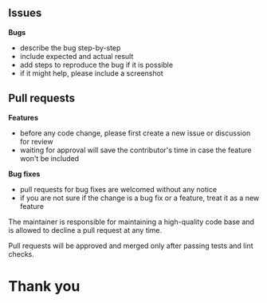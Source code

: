 ## Issues

**Bugs**
- describe the bug step-by-step
- include expected and actual result
- add steps to reproduce the bug if it is possible
- if it might help, please include a screenshot

## Pull requests

**Features**
- before any code change, please first create a new issue or discussion for review
- waiting for approval will save the contributor's time in case the feature won't be included

**Bug fixes**
- pull requests for bug fixes are welcomed without any notice
- if you are not sure if the change is a bug fix or a feature, treat it as a new feature

The maintainer is responsible for maintaining a high-quality code base and is allowed to decline a pull request at any time.

Pull requests will be approved and merged only after passing tests and lint checks.

# Thank you
